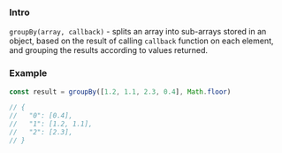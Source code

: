 ### Intro

`groupBy(array, callback)` - splits an array into sub-arrays stored in an
object, based on the result of calling `callback` function on each element, and
grouping the results according to values returned.

### Example
```js
const result = groupBy([1.2, 1.1, 2.3, 0.4], Math.floor)

// {
//   "0": [0.4],
//   "1": [1.2, 1.1],
//   "2": [2.3],
// }
```

